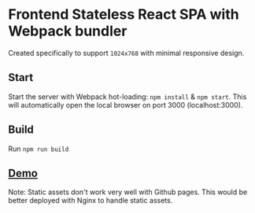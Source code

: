 # Frontend Stateless React SPA with Webpack bundler

Created specifically to support `1024x768` with minimal responsive design. 

## Start
Start the server with Webpack hot-loading: `npm install` & `npm start`. This will automatically open the local browser on port 3000 (localhost:3000). 

## Build
Run `npm run build` 

## [Demo](https://dandydeveloper.github.io/xyz-react.github.io/)
Note: Static assets don't work very well with Github pages. This would be better deployed with Nginx to handle static assets. 
